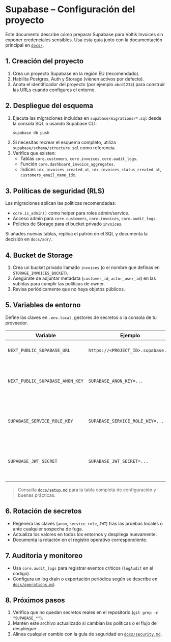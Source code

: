# Supabase – Configuración del proyecto

Este documento describe cómo preparar Supabase para Voltik Invoices sin exponer credenciales sensibles. Usa esta guía junto con la documentación principal en [`docs/`](../docs/README.md).

## 1. Creación del proyecto
1. Crea un proyecto Supabase en la región EU (recomendado).
2. Habilita Postgres, Auth y Storage (vienen activos por defecto).
3. Anota el identificador del proyecto (por ejemplo `abcd1234`) para construir las URLs cuando configures el entorno.

## 2. Despliegue del esquema
1. Ejecuta las migraciones incluidas en `supabase/migrations/*.sql` desde la consola SQL o usando Supabase CLI:
   ```bash
   supabase db push
   ```
2. Si necesitas recrear el esquema completo, utiliza `supabase/schema/structure.sql` como referencia.
3. Verifica que existen:
   - Tablas `core.customers`, `core.invoices`, `core.audit_logs`.
   - Función `core.dashboard_invoice_aggregates`.
   - Índices `idx_invoices_created_at`, `idx_invoices_status_created_at`, `customers_email_name_idx`.

## 3. Políticas de seguridad (RLS)
Las migraciones aplican las políticas recomendadas:
- `core.is_admin()` como helper para roles admin/service.
- Acceso admin para `core.customers`, `core.invoices`, `core.audit_logs`.
- Policies de Storage para el bucket privado `invoices`.

Si añades nuevas tablas, replica el patrón en el SQL y documenta la decisión en `docs/adr/`.

## 4. Bucket de Storage
1. Crea un bucket privado llamado `invoices` (o el nombre que definas en `STORAGE_INVOICES_BUCKET`).
2. Asegúrate de adjuntar metadata (`customer_id`, `actor_user_id`) en las subidas para cumplir las políticas de owner.
3. Revisa periódicamente que no haya objetos públicos.

## 5. Variables de entorno
Define las claves en `.env.local`, gestores de secretos o la consola de tu proveedor.

| Variable | Ejemplo | Notas |
| --- | --- | --- |
| `NEXT_PUBLIC_SUPABASE_URL` | `https://<PROJECT_ID>.supabase.co` | URL base del proyecto. |
| `NEXT_PUBLIC_SUPABASE_ANON_KEY` | `SUPABASE_ANON_KEY=...` | Genera uno nuevo desde Settings → API. |
| `SUPABASE_SERVICE_ROLE_KEY` | `SUPABASE_SERVICE_ROLE_KEY=...` | Solo servidor. Nunca lo expongas en cliente ni en git. |
| `SUPABASE_JWT_SECRET` | `SUPABASE_JWT_SECRET=...` | Obtén el valor desde Settings → Auth → JWT. |

> Consulta [`docs/setup.md`](../docs/setup.md#3-variables-de-entorno-envlocal) para la tabla completa de configuración y buenas prácticas.

## 6. Rotación de secretos
- Regenera las claves (`anon`, `service_role`, `JWT`) tras las pruebas locales o ante cualquier sospecha de fuga.
- Actualiza los valores en todos los entornos y despliega nuevamente.
- Documenta la rotación en el registro operativo correspondiente.

## 7. Auditoría y monitoreo
- Usa `core.audit_logs` para registrar eventos críticos (`logAudit` en el código).
- Configura un log drain o exportación periódica según se describe en [`docs/operations.md`](../docs/operations.md#8-observabilidad-pendiente).

## 8. Próximos pasos
1. Verifica que no quedan secretos reales en el repositorio (`git grep -n "SUPABASE_*"`).
2. Mantén este archivo actualizado si cambian las políticas o el flujo de despliegue.
3. Alinea cualquier cambio con la guía de seguridad en [`docs/security.md`](../docs/security.md).
